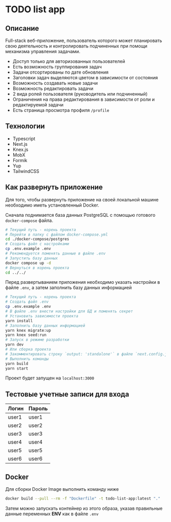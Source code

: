 # TODO list app

## Описание

Full-stack веб-приложение, пользователь которого может планировать свою деятельность и контролировать подчиненных при помощи механизма управления задачами.

- Доступ только для авторизованных пользователей
- Есть возможность группирования задач
- Задачи отсортированы по дате обновления
- Заголовки задач выделяются цветом в зависимости от состояния
- Возможность создавать новые задачи
- Возможность редактировать задачи
- 2 вида ролей пользователя (руководитель или подчиненный)
- Ограничения на права редактирования в зависимости от роли и редактируемой задачи
- Есть страница просмотра профиля `/profile`

## Технологии

- Typescript
- Next.js
- Knex.js
- MobX
- Formik
- Yup
- TailwindCSS

## Как развернуть приложение

Для того, чтобы развернуть приложение на своей локальной машине необходимо иметь установленный Docker.

Сначала поднимается база данных PostgreSQL с помощью готового `docker-compose` файла.

```bash
# Текущий путь - корень проекта
# Перейти в папку с файлом docker-compose.yml
cd ./docker-compose/postgres
# Создать файл с настройками
cp .env.example .env
# Рекомендуется поменять данные в файле .env
# Запустить базу данных
docker compose up -d
# Вернуться в корень проекта
cd ../../
```

Перед развертыванием приложения необходимо указать настройки в файле `.env`, а затем заполнить базу данных информацией

```bash
# Текущий путь - корень проекта
# Создать файл .env
cp .env.example .env
# В файле .env внести настройки для БД и поменять секрет
# Установить зависимости проекта
yarn install
# Заполнить базу данных информацией
yarn knex migrate:up
yarn knex seed:run
# Запуск в режиме разработки
yarn dev
# Или сборка проекта
# Закомментировать строку `output: 'standalone'` в файле `next.config.js`
# Выполнить команды
yarn build
yarn start
```

Проект будет запущен на `localhost:3000`

## Тестовые учетные записи для входа

| Логин | Пароль |
| ----- | ------ |
| user1 | user1  |
| user2 | user2  |
| user3 | user3  |
| user4 | user4  |
| user5 | user5  |
| user6 | user6  |

## Docker

Для сборки Docker Image выполнить команду ниже

```bash
docker build --pull --rm -f "Dockerfile" -t todo-list-app:latest "."
```

Затем можно запускать контейнер из этого образа,
указав правильные данные переменных **ENV** как в файле `.env`
